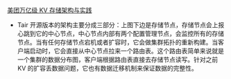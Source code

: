 [美团万亿级 KV 存储架构与实践](https://tech.meituan.com/2020/07/01/kv-squirrel-cellar.html)
+ Tair 开源版本的架构主要分成三部分：上图下边是存储节点，存储节点会上报心跳到它的中心节点，中心节点内部有两个配置管理节点，会监控所有的存储节点。当有任何存储节点宕机或者扩容时，它会做集群拓扑的重新构建。当客户端启动时，它会直接从中心节点拉来一个路由表。这个路由表简单来说就是一个集群的数据分布图，客户端根据路由表直接去存储节点读写。针对之前 KV 的扩容丢数据问题，它也有数据迁移机制来保证数据的完整性。
